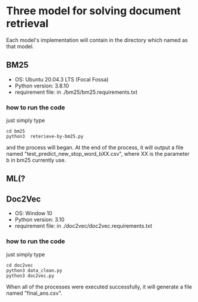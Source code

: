 # Three model for solving document retrieval
Each model's implementation will contain in the directory which named as that model.
## BM25
- OS: Ubuntu 20.04.3 LTS (Focal Fossa)
- Python version: 3.8.10
- requirement file: in ./bm25/bm25.requirements.txt
### how to run the code
just simply type
``` shell
cd bm25
python3  reterieve-by-bm25.py
```
and the process will began. At the end of the process, it will output a file named "test_predict_new_stop_word_bXX.csv", where XX is the parameter b in bm25 currently use.
## ML(?
## Doc2Vec
- OS: Window 10
- Python version: 3.10
- requirement file: in ./doc2vec/doc2vec.requirements.txt
### how to run the code
just simply type
``` shell
cd doc2vec
python3 data_clean.py
python3 doc2vec.py 
```
When all of the processes were executed successfully, it will generate a file named "final_ans.csv".
